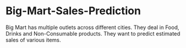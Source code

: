 # Big-Mart-Sales-Prediction
Big Mart has multiple outlets across different cities. They deal in Food, Drinks and Non-Consumable products. They want to predict estimated sales of various items.
